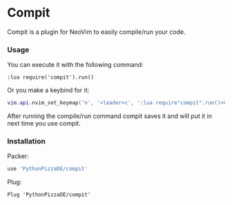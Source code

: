 # Compit
Compit is a plugin for NeoVim to easily compile/run your code.

### Usage
You can execute it with the following command:
```vim
:lua require('compit').run()
```
Or you make a keybind for it:
```lua
vim.api.nvim_set_keymap('n', '<leader>c', ':lua require"compit".run()<CR>', { noremap = true })
```
After running the compile/run command compit saves it and will put it in next
time you use compit.

### Installation
Packer:
```lua
use 'PythonPizzaDE/compit'
```
Plug:
```vim
Plug 'PythonPizzaDE/compit'
```
